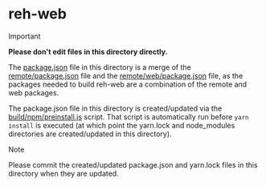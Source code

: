 # reh-web

> [!IMPORTANT]
> **Please don't edit files in this directory directly.**

The [package.json](./package.json) file in this directory is a merge of the [remote/package.json](../package.json) file and the [remote/web/package.json](../web/package.json) file, as the packages needed to build reh-web are a combination of the remote and web packages.

The package.json file in this directory is created/updated via the [build/npm/preinstall.js](../../build/npm/preinstall.js) script. That script is automatically run before `yarn install` is executed (at which point the yarn.lock and node_modules directories are created/updated in this directory).

> [!NOTE]
> Please commit the created/updated package.json and yarn.lock files in this directory when they are updated.
